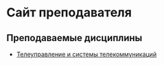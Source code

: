# Сайт преподавателя
## Преподаваемые дисциплины
* [Телеуправление и системы телекоммуникаций](TUiSTK.md)

